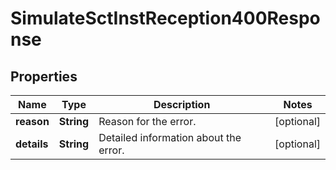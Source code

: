 

# SimulateSctInstReception400Response


## Properties

| Name | Type | Description | Notes |
|------------ | ------------- | ------------- | -------------|
|**reason** | **String** | Reason for the error. |  [optional] |
|**details** | **String** | Detailed information about the error. |  [optional] |



